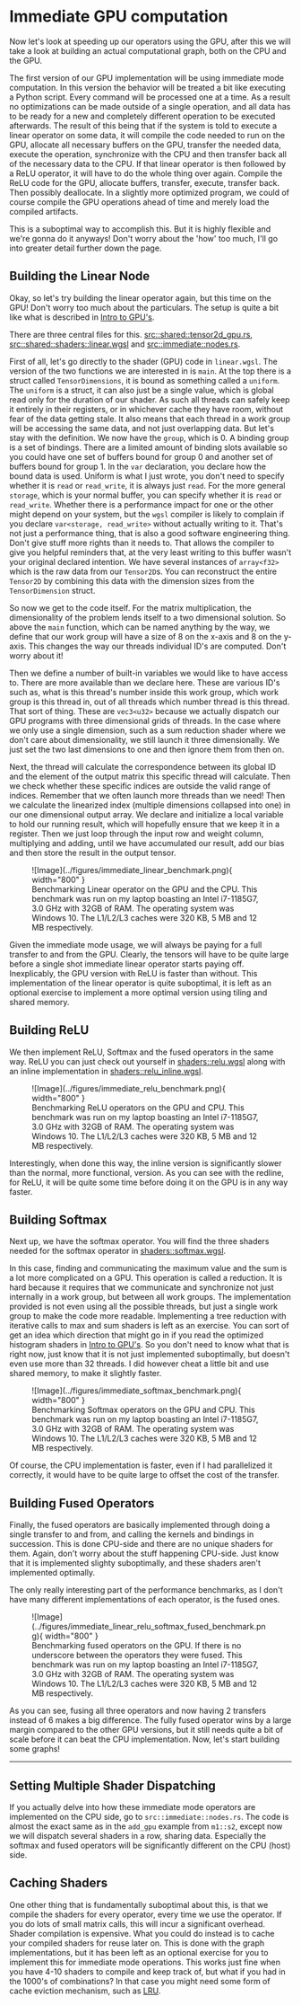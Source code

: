 # Immediate GPU computation
Now let's look at speeding up our operators using the GPU, after this we will take a look at building an actual
computational graph, both on the CPU and the GPU.

The first version of our GPU implementation will be using immediate mode computation.
In this version the behavior will be treated a bit like executing a Python script.
Every command will be processed one at a time. As a result no optimizations can be made
outside of a single operation, and all data has to be ready for a new and completely different
operation to be executed afterwards. The result of this being that if the system
is told to execute a linear operator on some data, it will compile the code needed
to run on the GPU, allocate all necessary buffers on the GPU, transfer the needed data,
execute the operation, synchronize with the CPU and then transfer back all of the necessary
data to the CPU. If that linear operator is then followed by a ReLU operator, it will
have to do the whole thing over again. Compile the ReLU code for the GPU,
allocate buffers, transfer, execute, transfer back. Then possibly deallocate.
In a slightly more optimized program, we could of course compile the GPU operations ahead of
time and merely load the compiled artifacts.

This is a suboptimal way to accomplish this. But it is highly flexible and we're gonna do it
anyways! Don't worry about the 'how' too much, I'll go into greater detail further down the page.

## Building the Linear Node
Okay, so let's try building the linear operator again, but this time on the GPU! Don't worry too much about
the particulars. The setup is quite a bit like what is described in [Intro to GPU's][6].

There are three central files for this. [src::shared::tensor2d_gpu.rs][0],
[src::shared::shaders::linear.wgsl][1] and [src::immediate::nodes.rs][2].

First of all, let's go directly to the shader (GPU) code in ```linear.wgsl```.
The version of the two functions we are interested in is ```main```.
At the top there is a struct called ```TensorDimensions```, it is
bound as something called a ```uniform```. The ```uniform``` is a struct,
it can also just be a single value, which is global read only for the duration of our shader.
As such all threads can safely keep it entirely in their registers, or in whichever
cache they have room, without fear of the data getting stale. It also
means that each thread in a work group will be accessing the same data, and not just
overlapping data. But let's stay with the definition. We now have the ```group```, which is 0.
A binding group is a set of bindings. There are a limited amount of binding slots
available so you could have one set of buffers bound for group 0 and another set
of buffers bound for group 1. In the ```var``` declaration, you declare how the
bound data is used. Uniform is what I just wrote, you don't need to specify whether
it is ```read``` or ```read_write```, it is always just ```read```. For the more
general ```storage```, which is your normal buffer, you can specify
whether it is ```read``` or ```read_write```. Whether there is a performance impact
for one or the other might depend on your system, but the ```wgsl``` compiler is
likely to complain if you declare ```var<storage, read_write>``` without actually
writing to it. That's not just a performance thing, that is also a good software
engineering thing. Don't give stuff more rights than it needs to. That allows
the compiler to give you helpful reminders that, at the very least writing
to this buffer wasn't your original declared intention.
We have several instances of ```array<f32>``` which is the raw data from our
```Tensor2D```s. You can reconstruct the entire ```Tensor2D``` by combining
this data with the dimension sizes from the ```TensorDimension``` struct.

So now we get to the code itself. For the matrix multiplication, the
dimensionality of the problem lends itself to a two dimensional solution.
So above the ```main``` function, which can be named anything by the way,
we define that our work group will have a size of 8 on the x-axis and
8 on the y-axis. This changes the way our threads individual ID's are
computed. Don't worry about it!

Then we define a number of built-in variables we would like to have
access to. There are more available than we declare here.
These are various ID's such as, what is this thread's number inside
this work group, which work group is this thread in, out of all threads
which number thread is this thread. That sort of thing.
These are ```vec3<u32>``` because we actually dispatch our GPU programs
with three dimensional grids of threads. In the case where we only
use a single dimension, such as a sum reduction shader where we don't
care about dimensionality, we still launch it three dimensionally.
We just set the two last dimensions to one and then ignore them from
then on.

Next, the thread will calculate the correspondence between its global ID and the element
of the output matrix this specific thread will calculate. Then we check whether these
specific indices are outside the valid range of indices. Remember that we often launch
more threads than we need! Then we calculate the linearized index (multiple dimensions
collapsed into one) in our one dimensional output array. We declare and initialize a
local variable to hold our running result, which will hopefully ensure that we keep it
in a register. Then we just loop through the input row and weight column, multiplying
and adding, until we have accumulated our result, add our bias and then store the result
in the output tensor.

<figure markdown>
![Image](../figures/immediate_linear_benchmark.png){ width="800" }
<figcaption>
Benchmarking Linear operator on the GPU and the CPU.
This benchmark was run on my laptop boasting an Intel i7-1185G7, 3.0 GHz with 32GB of RAM. The operating system was
Windows 10. The L1/L2/L3 caches were 320 KB, 5 MB and 12 MB respectively.
</figcaption>
</figure>

Given the immediate mode usage, we will always be paying for a full transfer
to and from the GPU. Clearly, the tensors will have to be quite large before
a single shot immediate linear operator starts paying off. Inexplicably,
the GPU version with ReLU is faster than without. This implementation of the
linear operator is quite suboptimal, it is left as an optional exercise to
implement a more optimal version using tiling and shared memory.

## Building ReLU
We then implement ReLU, Softmax and the fused operators in the same way. ReLU you can just check out yourself
in [shaders::relu.wgsl][3] along with an inline implementation in
[shaders::relu_inline.wgsl][4].

<figure markdown>
![Image](../figures/immediate_relu_benchmark.png){ width="800" }
<figcaption>
Benchmarking ReLU operators on the GPU and CPU.
This benchmark was run on my laptop boasting an Intel i7-1185G7, 3.0 GHz with 32GB of RAM. The operating system was
Windows 10. The L1/L2/L3 caches were 320 KB, 5 MB and 12 MB respectively.
</figcaption>
</figure>

Interestingly, when done this way, the inline version is significantly slower than the normal, more functional,
version. As you can see with the redline, for ReLU, it will be quite some time before doing it on the GPU
is in any way faster.

## Building Softmax
Next up, we have the softmax operator. You will find the three shaders
needed for the softmax operator in [shaders::softmax.wgsl][5].

In this case, finding and communicating the maximum value and the sum is a lot more complicated on a GPU.
This operation is called a reduction. It is hard because it requires that we communicate and synchronize
not just internally in a work group, but between all work groups.
The implementation provided is not even using all the possible threads, but just a single work group to make
the code more readable. Implementing a tree reduction with iterative calls to max and sum shaders is left as
an exercise. You can sort of get an idea which direction that might go in if you read the optimized histogram
shaders in [Intro to GPU's][6]. So you don't need to know what that is right now, just know that it is not
just implemented suboptimally, but doesn't even use more than 32 threads. I did however cheat a little bit and use
shared memory, to make it slightly faster.

<figure markdown>
![Image](../figures/immediate_softmax_benchmark.png){ width="800" }
<figcaption>
Benchmarking Softmax operators on the GPU and CPU.
This benchmark was run on my laptop boasting an Intel i7-1185G7, 3.0 GHz with 32GB of RAM. The operating system was
Windows 10. The L1/L2/L3 caches were 320 KB, 5 MB and 12 MB respectively.
</figcaption>
</figure>

Of course, the CPU implementation is faster, even if I had parallelized it correctly, it would have to be quite
large to offset the cost of the transfer.

## Building Fused Operators
Finally, the fused operators are basically implemented through doing a single transfer to and from, and
calling the kernels and bindings in succession. This is done CPU-side and there are no unique shaders for them.
Again, don't worry about the stuff happening CPU-side. Just know that it is implemented slighty suboptimally,
and these shaders aren't implemented optimally.

The only really interesting part of the performance benchmarks, as I don't have many different implementations of
each operator, is the fused ones.

<figure markdown>
![Image](../figures/immediate_linear_relu_softmax_fused_benchmark.png){ width="800" }
<figcaption>
Benchmarking fused operators on the GPU. If there is no underscore between the operators they were fused.
This benchmark was run on my laptop boasting an Intel i7-1185G7, 3.0 GHz with 32GB of RAM. The operating system was
Windows 10. The L1/L2/L3 caches were 320 KB, 5 MB and 12 MB respectively.
</figcaption>
</figure>

As you can see, fusing all three operators and now having 2 transfers instead of 6 makes a big difference.
The fully fused operator wins by a large margin compared to the other GPU versions, but it still needs
quite a bit of scale before it can beat the CPU implementation. Now, let's start building some graphs!
_________________

## Setting Multiple Shader Dispatching
If you actually delve into how these immediate mode operators are implemented on the CPU side,
go to ```src::immediate::nodes.rs```. The code is almost the exact same as in the ```add_gpu```
example from ```m1::s2```, except now we will dispatch several shaders in a row, sharing
data. Especially the softmax and fused operators will be significantly different on the
CPU (host) side.

## Caching Shaders
One other thing that is fundamentally suboptimal about this, is that we compile the shaders
for every operator, every time we use the operator. If you do lots of small matrix calls,
this will incur a significant overhead. Shader compilation is expensive. What you could do
instead is to cache your compiled shaders for reuse later on. This is done with the graph
implementations, but it has been left as an optional exercise for you to implement
this for immediate mode operations. This works just fine when you have 4-10 shaders to
compile and keep track of, but what if you had in the 1000's of combinations? In that
case you might need some form of cache eviction mechanism, such as [LRU][7].

[0]: https://github.com/absorensen/the-guide/blob/main/m1_memory_hierarchies/code/computational_graphs/src/shared/tensor2d_gpu.rs
[1]: https://github.com/absorensen/the-guide/blob/main/m1_memory_hierarchies/code/computational_graphs/src/shared/shaders/linear.wgsl
[2]: https://github.com/absorensen/the-guide/blob/main/m1_memory_hierarchies/code/computational_graphs/src/immediate/nodes.rs
[3]: https://github.com/absorensen/the-guide/blob/main/m1_memory_hierarchies/code/computational_graphs/src/shared/shaders/relu.wgsl
[4]: https://github.com/absorensen/the-guide/blob/main/m1_memory_hierarchies/code/computational_graphs/src/shared/shaders/relu_inline.wgsl
[5]: https://github.com/absorensen/the-guide/blob/main/m1_memory_hierarchies/code/computational_graphs/src/shared/shaders/softmax.wgsl
[6]: https://absorensen.github.io/the-guide/m1_memory_hierarchies/s4_intro_to_gpus/
[7]: https://en.wikipedia.org/wiki/Cache_replacement_policies
